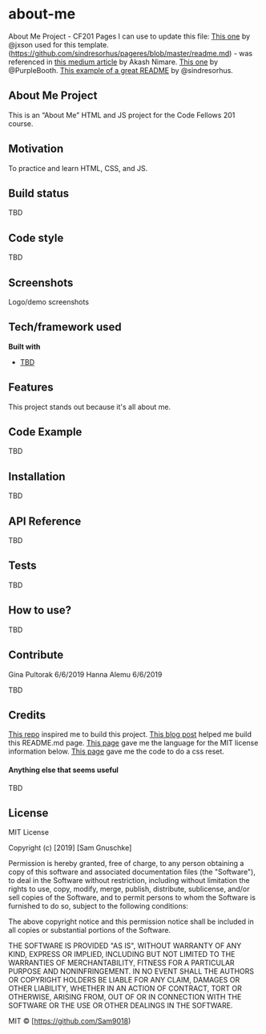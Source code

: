 <!--template copied from https://medium.com/@meakaakka/a-beginners-guide-to-writing-a-kickass-readme-7ac01da88ab3-->

# about-me
About Me Project - CF201
Pages I can use to update this file:
[This one](https://gist.github.com/jxson/1784669) by @jxson used for this template.
(https://github.com/sindresorhus/pageres/blob/master/readme.md) - was referenced in [this medium article](https://medium.com/@meakaakka/a-beginners-guide-to-writing-a-kickass-readme-7ac01da88ab3) by Akash Nimare.
[This one](https://gist.github.com/PurpleBooth/109311bb0361f32d87a2) by @PurpleBooth.
[This example of a great README](https://github.com/sindresorhus/pageres/blob/master/readme.md) by @sindresorhus.

## About Me Project
This is an “About Me” HTML and JS project for the Code Fellows 201 course.

## Motivation
To practice and learn HTML, CSS, and JS.

## Build status
TBD

## Code style
TBD

## Screenshots
Logo/demo screenshots

## Tech/framework used
<b>Built with</b>
- [TBD](url)

## Features
This project stands out because it's all about me.

## Code Example
TBD

## Installation
TBD<!--Provide step by step series of examples and explanations about how to get a development env running.-->

## API Reference

TBD<!--Depending on the size of the project, if it is small and simple enough the reference docs can be added to the README. For medium size to larger projects it is important to at least provide a link to where the API reference docs live.-->

## Tests
TBD<!--Describe and show how to run the tests with code examples.-->

## How to use?
TBD<!--If people like your project they’ll want to learn how they can use it. To do so include step by step guide to use your project.-->

## Contribute
Gina Pultorak 6/6/2019
Hanna Alemu 6/6/2019

TBD<!--Let people know how they can contribute into your project. A [contributing guideline](https://github.com/zulip/zulip-electron/blob/master/CONTRIBUTING.md) will be a big plus.-->

## Credits

[This repo](https://github.com/codefellows/seattle-201d49/tree/master/class-02/demo) inspired me to build this project.
[This blog post](https://medium.com/@meakaakka/a-beginners-guide-to-writing-a-kickass-readme-7ac01da88ab3) helped me build this README.md page.
[This page](https://choosealicense.com/licenses/mit/) gave me the language for the MIT license information below.
[This page](https://meyerweb.com/eric/tools/css/reset/) gave me the code to do a css reset.

#### Anything else that seems useful
TBD

## License
MIT License

Copyright (c) [2019] [Sam Gnuschke]

Permission is hereby granted, free of charge, to any person obtaining a copy
of this software and associated documentation files (the "Software"), to deal
in the Software without restriction, including without limitation the rights
to use, copy, modify, merge, publish, distribute, sublicense, and/or sell
copies of the Software, and to permit persons to whom the Software is
furnished to do so, subject to the following conditions:

The above copyright notice and this permission notice shall be included in all
copies or substantial portions of the Software.

THE SOFTWARE IS PROVIDED "AS IS", WITHOUT WARRANTY OF ANY KIND, EXPRESS OR
IMPLIED, INCLUDING BUT NOT LIMITED TO THE WARRANTIES OF MERCHANTABILITY,
FITNESS FOR A PARTICULAR PURPOSE AND NONINFRINGEMENT. IN NO EVENT SHALL THE
AUTHORS OR COPYRIGHT HOLDERS BE LIABLE FOR ANY CLAIM, DAMAGES OR OTHER
LIABILITY, WHETHER IN AN ACTION OF CONTRACT, TORT OR OTHERWISE, ARISING FROM,
OUT OF OR IN CONNECTION WITH THE SOFTWARE OR THE USE OR OTHER DEALINGS IN THE
SOFTWARE.

MIT © [https://github.com/Sam9018)